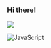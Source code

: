### Hi there!

![](https://komarev.com/ghpvc/?username=fvrrrf&color=4D3A31&style=for-the-badge&label=viewing+a+profile)

![JavaScript](https://img.shields.io/badge/javascript-%23323330.svg?style=for-the-badge&logo=javascript&logoColor=000000)
